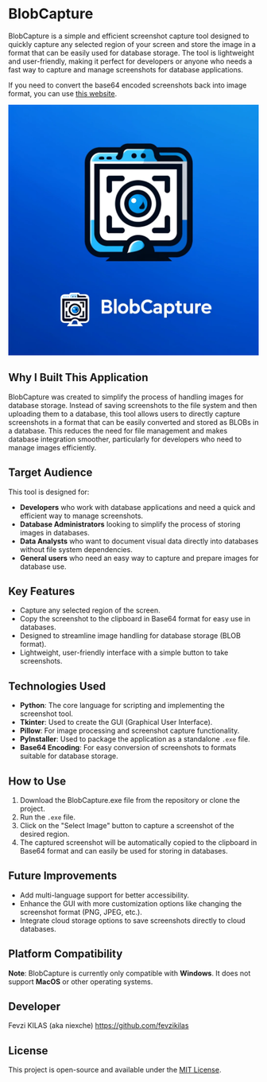 # BlobCapture

BlobCapture is a simple and efficient screenshot capture tool designed to quickly capture any selected region of your screen and store the image in a format that can be easily used for database storage. The tool is lightweight and user-friendly, making it perfect for developers or anyone who needs a fast way to capture and manage screenshots for database applications.

If you need to convert the base64 encoded screenshots back into image format, you can use [this website](https://base64.guru/converter/decode/image).

![BlobCapture Screenshot](./BlobCapture.png)

## Why I Built This Application

BlobCapture was created to simplify the process of handling images for database storage. Instead of saving screenshots to the file system and then uploading them to a database, this tool allows users to directly capture screenshots in a format that can be easily converted and stored as BLOBs in a database. This reduces the need for file management and makes database integration smoother, particularly for developers who need to manage images efficiently.

## Target Audience

This tool is designed for:
- **Developers** who work with database applications and need a quick and efficient way to manage screenshots.
- **Database Administrators** looking to simplify the process of storing images in databases.
- **Data Analysts** who want to document visual data directly into databases without file system dependencies.
- **General users** who need an easy way to capture and prepare images for database use.

## Key Features
- Capture any selected region of the screen.
- Copy the screenshot to the clipboard in Base64 format for easy use in databases.
- Designed to streamline image handling for database storage (BLOB format).
- Lightweight, user-friendly interface with a simple button to take screenshots.

## Technologies Used
- **Python**: The core language for scripting and implementing the screenshot tool.
- **Tkinter**: Used to create the GUI (Graphical User Interface).
- **Pillow**: For image processing and screenshot capture functionality.
- **PyInstaller**: Used to package the application as a standalone `.exe` file.
- **Base64 Encoding**: For easy conversion of screenshots to formats suitable for database storage.

## How to Use
1. Download the BlobCapture.exe file from the repository or clone the project.
2. Run the `.exe` file.
3. Click on the "Select Image" button to capture a screenshot of the desired region.
4. The captured screenshot will be automatically copied to the clipboard in Base64 format and can easily be used for storing in databases.

## Future Improvements
- Add multi-language support for better accessibility.
- Enhance the GUI with more customization options like changing the screenshot format (PNG, JPEG, etc.).
- Integrate cloud storage options to save screenshots directly to cloud databases.

## Platform Compatibility
**Note**: BlobCapture is currently only compatible with **Windows**. It does not support **MacOS** or other operating systems.

## Developer
Fevzi KILAS (aka niexche) https://github.com/fevzikilas

## License
This project is open-source and available under the [MIT License](LICENSE).
